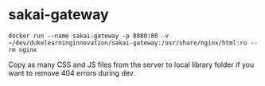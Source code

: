 # sakai-gateway

`docker run --name sakai-gateway -p 8080:80 -v ~/dev/dukelearninginnovation/sakai-gateway:/usr/share/nginx/html:ro --rm nginx`

Copy as many CSS and JS files from the server to local library folder if you want to remove 404 errors during dev.
